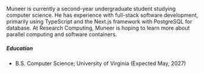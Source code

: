 Muneer is currently a second-year undergraduate student studying computer science. He has experience with full-stack software development, primarily using TypeScript and the Next.js framework with PostgreSQL for database. At Research Computing, Muneer is hoping to learn more about parallel computing and software containers.

##### Education

- B.S. Computer Science; University of Virginia (Expected May, 2027) 
